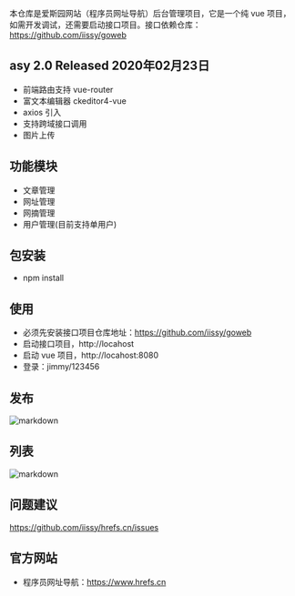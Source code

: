 本仓库是爱斯园网站（程序员网址导航）后台管理项目，它是一个纯 vue 项目，如需开发调试，还需要启动接口项目。接口依赖仓库：https://github.com/iissy/goweb

## asy 2.0 Released 2020年02月23日
+ 前端路由支持 vue-router
+ 富文本编辑器 ckeditor4-vue
+ axios 引入
+ 支持跨域接口调用
+ 图片上传

## 功能模块
+ 文章管理
+ 网址管理
+ 网摘管理
+ 用户管理(目前支持单用户)

## 包安装
+ npm install

## 使用
+ 必须先安装接口项目仓库地址：https://github.com/iissy/goweb
+ 启动接口项目，http://locahost
+ 启动 vue 项目，http://locahost:8080
+ 登录：jimmy/123456

## 发布
![markdown](https://github.com/iissy/hrefs.cn/blob/master/images/edit.png "发布图片")

## 列表
![markdown](https://github.com/iissy/hrefs.cn/blob/master/images/list.png "列表图片")

## 问题建议
https://github.com/iissy/hrefs.cn/issues

## 官方网站
+ 程序员网址导航：https://www.hrefs.cn
